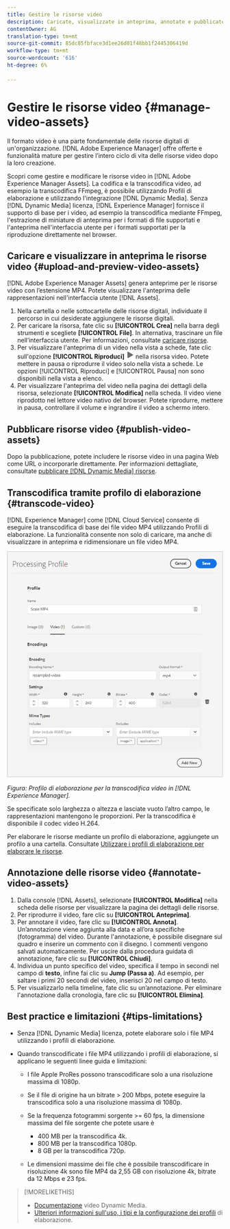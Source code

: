 ```yaml
---
title: Gestire le risorse video
description: Caricate, visualizzate in anteprima, annotate e pubblicate le risorse video in [!DNL Adobe Experience Manager].
contentOwner: AG
translation-type: tm+mt
source-git-commit: 85dc85fbface3d1ee26d01f48bb1f2445306419d
workflow-type: tm+mt
source-wordcount: '616'
ht-degree: 6%

---
```



# Gestire le risorse video {#manage-video-assets}

Il formato video è una parte fondamentale delle risorse digitali di un&#39;organizzazione. [!DNL Adobe Experience Manager] offre offerte e funzionalità mature per gestire l’intero ciclo di vita delle risorse video dopo la loro creazione.

Scopri come gestire e modificare le risorse video in [!DNL Adobe Experience Manager Assets]. La codifica e la transcodifica video, ad esempio la transcodifica FFmpeg, è possibile utilizzando Profili di elaborazione e utilizzando l&#39;integrazione [!DNL Dynamic Media]. Senza [!DNL Dynamic Media] licenza, [!DNL Experience Manager] fornisce il supporto di base per i video, ad esempio la transcodifica mediante FFmpeg, l&#39;estrazione di miniature di anteprima per i formati di file supportati e l&#39;anteprima nell&#39;interfaccia utente per i formati supportati per la riproduzione direttamente nel browser.

## Caricare e visualizzare in anteprima le risorse video {#upload-and-preview-video-assets}

[!DNL Adobe Experience Manager Assets] genera anteprime per le risorse video con l’estensione MP4. Potete visualizzare l&#39;anteprima delle rappresentazioni nell&#39;interfaccia utente [!DNL Assets].

1. Nella cartella o nelle sottocartelle delle risorse digitali, individuate il percorso in cui desiderate aggiungere le risorse digitali.
1. Per caricare la risorsa, fate clic su **[!UICONTROL Crea]** nella barra degli strumenti e scegliete **[!UICONTROL File]**. In alternativa, trascinare un file nell’interfaccia utente. Per informazioni, consultate [caricare risorse](manage-digital-assets.md#uploading-assets).
1. Per visualizzare l&#39;anteprima di un video nella vista a schede, fate clic sull&#39;opzione **[!UICONTROL Riproduci]** ![Riproduci](assets/do-not-localize/play.png) nella risorsa video. Potete mettere in pausa o riprodurre il video solo nella vista a schede. Le opzioni [!UICONTROL Riproduci] e [!UICONTROL Pausa] non sono disponibili nella vista a elenco.
1. Per visualizzare l&#39;anteprima del video nella pagina dei dettagli della risorsa, selezionate **[!UICONTROL Modifica]** nella scheda. Il video viene riprodotto nel lettore video nativo del browser. Potete riprodurre, mettere in pausa, controllare il volume e ingrandire il video a schermo intero.

## Pubblicare risorse video {#publish-video-assets}

Dopo la pubblicazione, potete includere le risorse video in una pagina Web come URL o incorporarle direttamente. Per informazioni dettagliate, consultate [pubblicare [!DNL Dynamic Media] risorse](/help/assets/dynamic-media/publishing-dynamicmedia-assets.md).

## Transcodifica tramite profilo di elaborazione {#transcode-video}

[!DNL Experience Manager] come  [!DNL Cloud Service] consente di eseguire la transcodifica di base dei file video MP4 utilizzando Profili di elaborazione. La funzionalità consente non solo di caricare, ma anche di visualizzare in anteprima e ridimensionare un file video MP4.

![Crea profilo di elaborazione per la transcodifica video in  [!DNL Experience Manager]](assets/video-processing-profile-for-mp4.png)

*Figura: Profilo di elaborazione per la transcodifica video in  [!DNL Experience Manager].*

Se specificate solo larghezza o altezza e lasciate vuoto l’altro campo, le rappresentazioni mantengono le proporzioni. Per la transcodifica è disponibile il codec video H.264.

Per elaborare le risorse mediante un profilo di elaborazione, aggiungete un profilo a una cartella. Consultate [Utilizzare i profili di elaborazione per elaborare le risorse](/help/assets/asset-microservices-configure-and-use.md#use-profiles).

## Annotazione delle risorse video {#annotate-video-assets}

1. Dalla console [!DNL Assets], selezionate **[!UICONTROL Modifica]** nella scheda delle risorse per visualizzare la pagina dei dettagli delle risorse.
1. Per riprodurre il video, fare clic su **[!UICONTROL Anteprima]**.
1. Per annotare il video, fare clic su **[!UICONTROL Annota]**. Un’annotazione viene aggiunta alla data e all’ora specifiche (fotogramma) del video. Durante l&#39;annotazione, è possibile disegnare sul quadro e inserire un commento con il disegno. I commenti vengono salvati automaticamente. Per uscire dalla procedura guidata di annotazione, fare clic su **[!UICONTROL Chiudi]**.
1. Individua un punto specifico del video, specifica il tempo in secondi nel campo di **testo**, infine fai clic su **Jump (Passa a)**. Ad esempio, per saltare i primi 20 secondi del video, inserisci 20 nel campo di testo.
1. Per visualizzarlo nella timeline, fate clic su un’annotazione. Per eliminare l&#39;annotazione dalla cronologia, fare clic su **[!UICONTROL Elimina]**.

## Best practice e limitazioni {#tips-limitations}

* Senza [!DNL Dynamic Media] licenza, potete elaborare solo i file MP4 utilizzando i profili di elaborazione.
* Quando transcodificate i file MP4 utilizzando i profili di elaborazione, si applicano le seguenti linee guida e limitazioni:

   * I file Apple ProRes possono transcodificare solo a una risoluzione massima di 1080p.
   * Se il file di origine ha un bitrate > 200 Mbps, potete eseguire la transcodifica solo a una risoluzione massima di 1080p.
   * Se la frequenza fotogrammi sorgente >= 60 fps, la dimensione massima del file sorgente che potete usare è

      * 400 MB per la transcodifica 4k.
      * 800 MB per la transcodifica 1080p.
      * 8 GB per la transcodifica 720p.
   * Le dimensioni massime dei file che è possibile transcodificare in risoluzione 4k sono file MP4 da 2,55 GB con risoluzione 4k, bitrate da 12 Mbps e 23 fps.


>[!MORELIKETHIS]
>
>* [Documentazione](/help/assets/dynamic-media/video.md) video Dynamic Media.
>* [Ulteriori informazioni sull&#39;uso, i tipi e la configurazione dei profili](/help/assets/asset-microservices-configure-and-use.md) di elaborazione.

